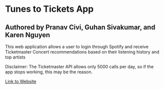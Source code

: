 # Tunes to Tickets App
## Authored by Pranav Civi, Guhan Sivakumar, and Karen Nguyen

This web application allows a user to login through Spotify and receive Ticketmaster Concert recommendations based on their listening history and top artists

Disclaimer: The Ticketmaster API allows only 5000 calls per day, so if the app stops working, this may be the reason.

[Link to Website](https://tunestotickets.pythonanywhere.com/)
